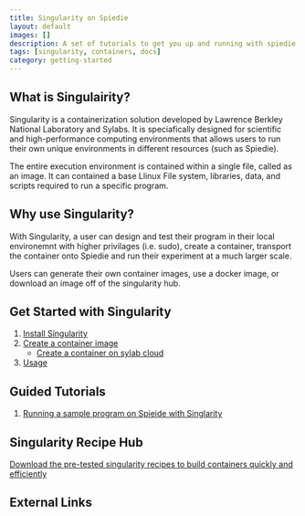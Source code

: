 ```yaml
---
title: Singularity on Spiedie
layout: default
images: []
description: A set of tutorials to get you up and running with spiedie.
tags: [singularity, containers, docs] 
category: getting-started
---
```


## <a name="">What is Singulairity?</a>

Singularity is a containerization solution developed by Lawrence Berkley National Laboratory and Sylabs. It is speciafically designed for scientific and high-performance computing environments that allows users to run their own unique environments in different resources (such as Spiedie). 

The entire execution environment is contained within a single file, called as an image. It can contained a base Llinux File system, libraries, data, and scripts required to run a specific program. 


## <a name="">Why use Singularity?</a>

With Singularity, a user can design and test their program in their local environemnt with higher privilages (i.e. sudo), create a container, transport the container onto Spiedie and run their experiment at a much larger scale. 

Users can generate their own container images, use a docker image, or download an image off of the singularity hub.


## <a name="">Get Started with Singularity</a>	

1. <a href="install-singularity.html">Install Singularity </a>
2. <a href="create-image.html">Create a container image</a>
    * <a href="sylab-cloud.html">Create a container on sylab cloud</a>
3. <a href="singularity-commands.html">Usage</a>

## Guided Tutorials

1. <a href="../tutorials/spiedie_singularity.html">Running a sample program on Spieide with Singlarity </a> 

## Singularity Recipe Hub

<a href="recipe-hub.html">Download the pre-tested singularity recipes to build containers quickly and efficiently</a>

## External Links

<a href="" target="_blank"></a>
<a href="" target="_blank"></a>